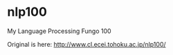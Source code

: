 # nlp100

My Language Processing Fungo 100

Original is here: http://www.cl.ecei.tohoku.ac.jp/nlp100/

